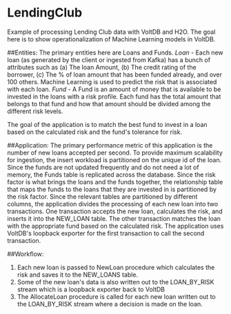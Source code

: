 # LendingClub
Example of processing Lending Club data with VoltDB and H2O. The goal here is to show operationalization of Machine Learning models in VoltDB.

##Entities:
The primary entities here are Loans and Funds. 
*Loan* - Each new loan (as generated by the client or ingested from Kafka) has a bunch of attributes such as (a) The loan Amount, (b) The credit rating of the borrower, (c) The % of loan amount that has been funded already, and over 100 others. Machine Learning is used to predict the risk that is associated with each loan. 
*Fund* - A Fund is an amount of money that is available to be invested in the loans with a risk profile. Each fund has the total amount that belongs to that fund and how that amount should be divided among the different risk levels. 

The goal of the application is to match the best fund to invest in a loan based on the calculated risk and the fund's tolerance for risk.

##Application:
The primary performance metric of this application is the number of new loans accepted per second. To provide maximum scalability for ingestion, the insert workload is partitioned on the unique id of the loan. Since the funds are not updated frequently and do not need a lot of memory, the Funds table is replicated across the database. Since the risk factor is what brings the loans and the funds together, the relationship table that maps the funds to the loans that they are invested in is partitioned by the risk factor.
Since the relevant tables are partitioned by different columns, the application divides the processing of each new loan into two transactions. One transaction accepts the new loan, calculates the risk, and inserts it into the NEW_LOAN table. The other transaction matches the loan with the appropriate fund based on the calculated risk. The application uses VoltDB's loopback exporter for the first transaction to call the second transaction. 

##Workflow:

1. Each new loan is passed to NewLoan procedure which calculates the risk and saves it to the NEW_LOANS table.
2. Some of the new loan's data is also written out to the LOAN_BY_RISK stream which is a loopback exporter back to VoltDB
3. The AllocateLoan procedure is called for each new loan written out to the LOAN_BY_RISK stream where a decision is made on the loan.

